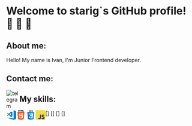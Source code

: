 # Welcome to starig`s GitHub profile! 👋 👋 👋 

## About me:
Hello! My name is Ivan, I'm Junior Frontend developer.

## Contact me:
[<img align="left" alt="telegram" width="35px" src="https://www.flaticon.com/svg/vstatic/svg/2111/2111646.svg?token=exp=1615217612~hmac=0888ead7efa30503d58e0c9cbb9cdfab" />][Telegram]

[Telegram]: https://t.me/starig

## My skills:
[<img align="left" alt="Visual Studio Code" width="26px" src="https://raw.githubusercontent.com/github/explore/80688e429a7d4ef2fca1e82350fe8e3517d3494d/topics/visual-studio-code/visual-studio-code.png" />]
[<img align="left" alt="HTML5" width="26px" src="https://raw.githubusercontent.com/github/explore/80688e429a7d4ef2fca1e82350fe8e3517d3494d/topics/html/html.png" />]
[<img align="left" alt="CSS3" width="26px" src="https://raw.githubusercontent.com/github/explore/80688e429a7d4ef2fca1e82350fe8e3517d3494d/topics/css/css.png" />]
[<img align="left" alt="JavaScript" width="26px" src="https://raw.githubusercontent.com/github/explore/80688e429a7d4ef2fca1e82350fe8e3517d3494d/topics/javascript/javascript.png" />]




